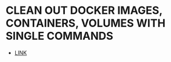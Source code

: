 # CLEAN OUT DOCKER IMAGES, CONTAINERS, VOLUMES WITH SINGLE COMMANDS

* [LINK](https://medium.com/the-code-review/clean-out-your-docker-images-containers-and-volumes-with-single-commands-b8e38253c271)
